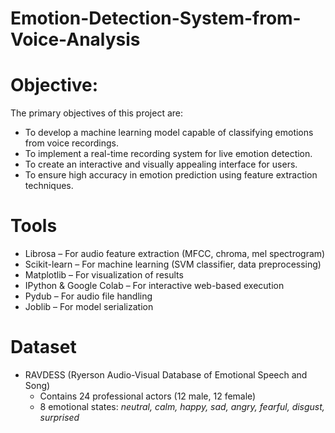 # Emotion-Detection-System-from-Voice-Analysis

# Objective: 
The primary objectives of this project are:  
- To develop a machine learning model capable of classifying emotions from voice recordings.  
- To implement a real-time recording system for live emotion detection.  
- To create an interactive and visually appealing interface for users.  
- To ensure high accuracy in emotion prediction using feature extraction techniques.

# Tools
- Librosa – For audio feature extraction (MFCC, chroma, mel spectrogram)  
- Scikit-learn – For machine learning (SVM classifier, data preprocessing)  
- Matplotlib – For visualization of results  
- IPython & Google Colab – For interactive web-based execution  
- Pydub – For audio file handling  
- Joblib – For model serialization  

# Dataset
- RAVDESS (Ryerson Audio-Visual Database of Emotional Speech and Song)  
  - Contains 24 professional actors (12 male, 12 female)  
  - 8 emotional states: *neutral, calm, happy, sad, angry, fearful, disgust, surprised*  


